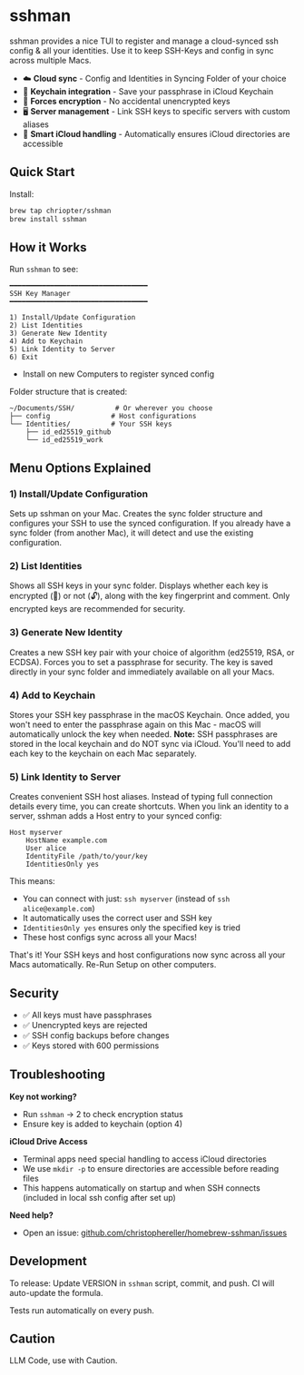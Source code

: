 # sshman

sshman provides a nice TUI to register and manage a cloud-synced ssh config & all your identities. Use it to keep SSH-Keys and config in sync across multiple Macs.

- ☁️ **Cloud sync** - Config and Identities in Syncing Folder of your choice
- 🔑 **Keychain integration** - Save your passphrase in iCloud Keychain 
- 🔐 **Forces encryption** - No accidental unencrypted keys
- 🖥️ **Server management** - Link SSH keys to specific servers with custom aliases
- 🚀 **Smart iCloud handling** - Automatically ensures iCloud directories are accessible

## Quick Start

Install:
```bash
brew tap chriopter/sshman
brew install sshman
```

## How it Works

Run `sshman` to see:

```
━━━━━━━━━━━━━━━━━━━━━━━━━━━━━━━━━━
SSH Key Manager
━━━━━━━━━━━━━━━━━━━━━━━━━━━━━━━━━━

1) Install/Update Configuration
2) List Identities
3) Generate New Identity
4) Add to Keychain
5) Link Identity to Server
6) Exit
```

- Install on new Computers to register synced config

Folder structure that is created:
```
~/Documents/SSH/          # Or wherever you choose
├── config               # Host configurations  
└── Identities/          # Your SSH keys
    ├── id_ed25519_github
    └── id_ed25519_work
```

## Menu Options Explained

### 1) Install/Update Configuration
Sets up sshman on your Mac. Creates the sync folder structure and configures your SSH to use the synced configuration. If you already have a sync folder (from another Mac), it will detect and use the existing configuration.

### 2) List Identities
Shows all SSH keys in your sync folder. Displays whether each key is encrypted (🔐) or not (🔓), along with the key fingerprint and comment. Only encrypted keys are recommended for security.

### 3) Generate New Identity
Creates a new SSH key pair with your choice of algorithm (ed25519, RSA, or ECDSA). Forces you to set a passphrase for security. The key is saved directly in your sync folder and immediately available on all your Macs.

### 4) Add to Keychain
Stores your SSH key passphrase in the macOS Keychain. Once added, you won't need to enter the passphrase again on this Mac - macOS will automatically unlock the key when needed. **Note:** SSH passphrases are stored in the local keychain and do NOT sync via iCloud. You'll need to add each key to the keychain on each Mac separately.

### 5) Link Identity to Server
Creates convenient SSH host aliases. Instead of typing full connection details every time, you can create shortcuts. When you link an identity to a server, sshman adds a Host entry to your synced config:

```
Host myserver
    HostName example.com
    User alice
    IdentityFile /path/to/your/key
    IdentitiesOnly yes
```

This means:
- You can connect with just: `ssh myserver` (instead of `ssh alice@example.com`)
- It automatically uses the correct user and SSH key
- `IdentitiesOnly yes` ensures only the specified key is tried
- These host configs sync across all your Macs!

That's it! Your SSH keys and host configurations now sync across all your Macs automatically. Re-Run Setup on other computers.


## Security

- ✅ All keys must have passphrases
- ✅ Unencrypted keys are rejected
- ✅ SSH config backups before changes
- ✅ Keys stored with 600 permissions

## Troubleshooting

**Key not working?**
- Run `sshman` → 2 to check encryption status
- Ensure key is added to keychain (option 4)

**iCloud Drive Access**
- Terminal apps need special handling to access iCloud directories
- We use `mkdir -p` to ensure directories are accessible before reading files
- This happens automatically on startup and when SSH connects (included in local ssh config after set up)

**Need help?**
- Open an issue: [github.com/christophereller/homebrew-sshman/issues](https://github.com/christophereller/homebrew-sshman/issues)

## Development

To release: Update VERSION in `sshman` script, commit, and push. CI will auto-update the formula.

Tests run automatically on every push.

## Caution

LLM Code, use with Caution.